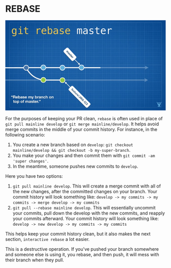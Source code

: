 # REBASE

<!-- stolen from https://dzone.com/articles/the-2016-git-retrospective-rebase -->
![rebase](images/rebase.gif)

For the purposes of keeping your PR clean, `rebase` is often used in place of
`git pull mainline develop` or `git merge mainline/develop`. It helps avoid
merge commits in the middle of your commit history. For instance, in the
following scenario:

1.  You create a new branch based on `develop`:
    `git checkout mainline/develop && git checkout -b my-super-branch`.
2.  You make your changes and then commit them with
    `git commit -am 'super changes'`.
3.  In the meantime, someone pushes new commits to `develop`.

Here you have two options:

1.  `git pull mainline develop`.  This will create a
    merge commit with all of the new changes, after the committed changes on
    your branch.  Your commit history will look something like:
    `develop -> my commits -> my commits -> merge develop -> my commits`
2.  `git pull --rebase mainline develop`.  This will
    essentially uncommit your commits, pull down the develop with the new
    commits, and reapply your commits afterward.  Your commit history will look
    something like:
    `develop -> new develop -> my commits -> my commits`

This helps keep your commit history clean, but it also makes the next section,
`interactive rebase` a lot easier.

This is a destructive operation.  If you've pushed your branch somewhere and
someone else is using it, you rebase, and then push, it will mess with their
branch when they pull.
